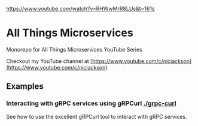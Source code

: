 https://www.youtube.com/watch?v=RHWwMrR8LUs&t=161s

# All Things Microservices
Monorepo for All Things Microservices YouTube Series

Checkout my YouTube channel at [https://www.youtube.com/c/nicjackson](https://www.youtube.com/c/nicjackson)

## Examples

### Interacting with gRPC services using gRPCurl [./grpc-curl](./grpc-curl)
See how to use the excellent gRPCurl tool to interact with gRPC services.
